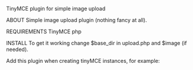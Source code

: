 TinyMCE plugin for simple image upload

ABOUT
Simple image upload plugin (nothing fancy at all).

REQUIREMENTS
TinyMCE
php

INSTALL
To get it working change $base_dir in upload.php and $image (if needed).

Add this plugin when creating tinyMCE instances, for example:

<script>
$('.tinymce').tinymce({
  script_url : '../jscripts/tiny_mce/tiny_mce.js',
  
  plugins: 'imageupload',
  theme : "advanced",
  theme_advanced_buttons1 : "imageupload"
});
</script>